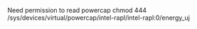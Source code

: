 Need permission to read powercap
chmod 444 /sys/devices/virtual/powercap/intel-rapl/intel-rapl:0/energy_uj
